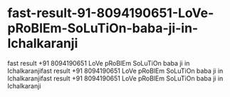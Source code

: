 # fast-result-91-8094190651-LoVe-pRoBlEm-SoLuTiOn-baba-ji-in-Ichalkaranji
fast result +91 8094190651 LoVe pRoBlEm SoLuTiOn baba ji in Ichalkaranjifast result +91 8094190651 LoVe pRoBlEm SoLuTiOn baba ji in Ichalkaranjifast result +91 8094190651 LoVe pRoBlEm SoLuTiOn baba ji in Ichalkaranji
